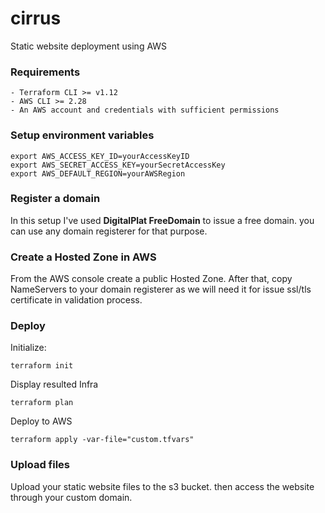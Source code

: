 # cirrus
Static website deployment using AWS

### Requirements
```shell
- Terraform CLI >= v1.12
- AWS CLI >= 2.28
- An AWS account and credentials with sufficient permissions
```
### Setup environment variables
```shell
export AWS_ACCESS_KEY_ID=yourAccessKeyID
export AWS_SECRET_ACCESS_KEY=yourSecretAccessKey
export AWS_DEFAULT_REGION=yourAWSRegion
```

### Register a domain
In this setup I've used **DigitalPlat FreeDomain** to issue a free domain. you can use any domain registerer for that purpose.

### Create a Hosted Zone in AWS
From the AWS console create a public Hosted Zone. After that, copy NameServers to your domain registerer as we will need it for issue ssl/tls certificate in validation process.

### Deploy
Initialize:
```shell
terraform init
```
Display resulted Infra
```shell
terraform plan
```
Deploy to AWS
```shell
terraform apply -var-file="custom.tfvars"
```

### Upload files
Upload your static website files to the s3 bucket. then access the website through your custom domain.

